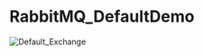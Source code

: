 # RabbitMQ_DefaultDemo

![Default_Exchange](https://github.com/luiscoco/RabbitMQ_DefaultDemo/assets/32194879/56a74003-54d5-4181-92b1-66e7ab8ec9a5)
